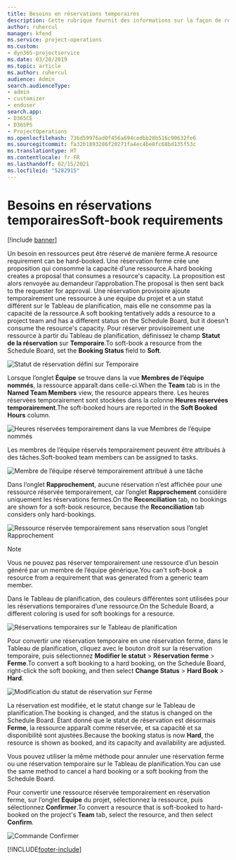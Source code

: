 ```yaml
---
title: Besoins en réservations temporaires
description: Cette rubrique fournit des informations sur la façon de réserver provisoirement des besoins.
author: ruhercul
manager: kfend
ms.service: project-operations
ms.custom:
- dyn365-projectservice
ms.date: 03/28/2019
ms.topic: article
ms.author: ruhercul
audience: Admin
search.audienceType:
- admin
- customizer
- enduser
search.app:
- D365CE
- D365PS
- ProjectOperations
ms.openlocfilehash: 736d59976ad0f456a694cedbb28b516c90632fe6
ms.sourcegitcommit: fa32b1893286f20271fa4ec4be8fc68bd135f53c
ms.translationtype: HT
ms.contentlocale: fr-FR
ms.lasthandoff: 02/15/2021
ms.locfileid: "5282915"
---
```

# <a name="soft-book-requirements"></a><span data-ttu-id="aa3b9-103">Besoins en réservations temporaires</span><span class="sxs-lookup"><span data-stu-id="aa3b9-103">Soft-book requirements</span></span>

[!include [banner](../includes/psa-now-project-operations.md)]

<span data-ttu-id="aa3b9-104">Un besoin en ressources peut être réservé de manière ferme.</span><span class="sxs-lookup"><span data-stu-id="aa3b9-104">A resource requirement can be hard-booked.</span></span> <span data-ttu-id="aa3b9-105">Une réservation ferme crée une proposition qui consomme la capacité d’une ressource.</span><span class="sxs-lookup"><span data-stu-id="aa3b9-105">A hard booking creates a proposal that consumes a resource's capacity.</span></span> <span data-ttu-id="aa3b9-106">La proposition est alors renvoyée au demandeur l’approbation.</span><span class="sxs-lookup"><span data-stu-id="aa3b9-106">The proposal is then sent back to the requester for approval.</span></span> <span data-ttu-id="aa3b9-107">Une réservation provisoire ajoute temporairement une ressource à une équipe du projet et a un statut différent sur le Tableau de planification, mais elle ne consomme pas la capacité de la ressource.</span><span class="sxs-lookup"><span data-stu-id="aa3b9-107">A soft booking tentatively adds a resource to a project team and has a different status on the Schedule Board, but it doesn't consume the resource's capacity.</span></span> <span data-ttu-id="aa3b9-108">Pour réserver provisoirement une ressource à partir du Tableau de planification, définissez le champ **Statut de la réservation** sur **Temporaire**.</span><span class="sxs-lookup"><span data-stu-id="aa3b9-108">To soft-book a resource from the Schedule Board, set the **Booking Status** field to **Soft**.</span></span>

![Statut de réservation défini sur Temporaire](media/Resource-Management-image77.png)

<span data-ttu-id="aa3b9-110">Lorsque l’onglet **Équipe** se trouve dans la vue **Membres de l’équipe nommés**, la ressource apparaît dans celle-ci.</span><span class="sxs-lookup"><span data-stu-id="aa3b9-110">When the **Team** tab is in the **Named Team Members** view, the resource appears there.</span></span> <span data-ttu-id="aa3b9-111">Les heures réservées temporairement sont stockées dans la colonne **Heures réservées temporairement**.</span><span class="sxs-lookup"><span data-stu-id="aa3b9-111">The soft-booked hours are reported in the **Soft Booked Hours** column.</span></span>

![Heures réservées temporairement dans la vue Membres de l’équipe nommés](media/Resource-Management-image78.png)

<span data-ttu-id="aa3b9-113">Les membres de l’équipe réservés temporairement peuvent être attribués à des tâches.</span><span class="sxs-lookup"><span data-stu-id="aa3b9-113">Soft-booked team members can be assigned to tasks.</span></span>

![Membre de l’équipe réservé temporairement attribué à une tâche](media/Resource-Management-image79.png)

<span data-ttu-id="aa3b9-115">Dans l’onglet **Rapprochement**, aucune réservation n’est affichée pour une ressource réservée temporairement, car l’onglet **Rapprochement** considère uniquement les réservations fermes.</span><span class="sxs-lookup"><span data-stu-id="aa3b9-115">On the **Reconciliation** tab, no bookings are shown for a soft-book resource, because the **Reconciliation** tab considers only hard-bookings.</span></span>

![Ressource réservée temporairement sans réservation sous l’onglet Rapprochement](media/Resource-Management-image80.png)

> [!NOTE]
> <span data-ttu-id="aa3b9-117">Vous ne pouvez pas réserver temporairement une ressource d’un besoin généré par un membre de l’équipe générique.</span><span class="sxs-lookup"><span data-stu-id="aa3b9-117">You can't soft-book a resource from a requirement that was generated from a generic team member.</span></span>

<span data-ttu-id="aa3b9-118">Dans le Tableau de planification, des couleurs différentes sont utilisées pour les réservations temporaires d’une ressource.</span><span class="sxs-lookup"><span data-stu-id="aa3b9-118">On the Schedule Board, a different coloring is used for soft bookings for a resource.</span></span>

![Réservations temporaires sur le Tableau de planification](media/Resource-Management-image81.png)

<span data-ttu-id="aa3b9-120">Pour convertir une réservation temporaire en une réservation ferme, dans le Tableau de planification, cliquez avec le bouton droit sur la réservation temporaire, puis sélectionnez **Modifier le statut** \> **Réservation ferme** \> **Ferme**.</span><span class="sxs-lookup"><span data-stu-id="aa3b9-120">To convert a soft booking to a hard booking, on the Schedule Board, right-click the soft booking, and then select **Change Status** \> **Hard Book** \> **Hard**.</span></span>

![Modification du statut de réservation sur Ferme](media/Resource-Management-image82.png)

<span data-ttu-id="aa3b9-122">La réservation est modifiée, et le statut change sur le Tableau de planification.</span><span class="sxs-lookup"><span data-stu-id="aa3b9-122">The booking is changed, and the status is changed on the Schedule Board.</span></span> <span data-ttu-id="aa3b9-123">Étant donné que le statut de réservation est désormais **Ferme**, la ressource apparaît comme réservée, et sa capacité et sa disponibilité sont ajustées.</span><span class="sxs-lookup"><span data-stu-id="aa3b9-123">Because the booking status is now **Hard**, the resource is shown as booked, and its capacity and availability are adjusted.</span></span>

<span data-ttu-id="aa3b9-124">Vous pouvez utiliser la même méthode pour annuler une réservation ferme ou une réservation temporaire sur le Tableau de planification.</span><span class="sxs-lookup"><span data-stu-id="aa3b9-124">You can use the same method to cancel a hard booking or a soft booking from the Schedule Board.</span></span>

<span data-ttu-id="aa3b9-125">Pour convertir une ressource réservée temporairement en réservation ferme, sur l’onglet **Équipe** du projet, sélectionnez la ressource, puis sélectionnez **Confirmer**.</span><span class="sxs-lookup"><span data-stu-id="aa3b9-125">To convert a resource that is soft-booked to hard-booked on the project's **Team** tab, select the resource, and then select **Confirm**.</span></span>

![Commande Confirmer](media/Resource-Management-image83.png)


[!INCLUDE[footer-include](../includes/footer-banner.md)]